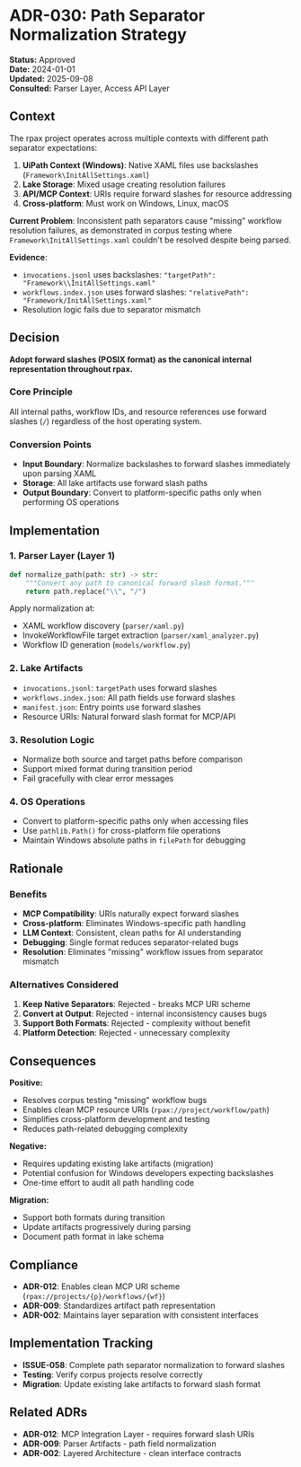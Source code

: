 # ADR-030: Path Separator Normalization Strategy

**Status:** Approved  
**Date:** 2024-01-01  
**Updated:** 2025-09-08  
**Consulted:** Parser Layer, Access API Layer

## Context

The rpax project operates across multiple contexts with different path separator expectations:

1. **UiPath Context (Windows)**: Native XAML files use backslashes (`Framework\InitAllSettings.xaml`)
2. **Lake Storage**: Mixed usage creating resolution failures  
3. **API/MCP Context**: URIs require forward slashes for resource addressing
4. **Cross-platform**: Must work on Windows, Linux, macOS

**Current Problem**: Inconsistent path separators cause "missing" workflow resolution failures, as demonstrated in corpus testing where `Framework\InitAllSettings.xaml` couldn't be resolved despite being parsed.

**Evidence**: 
- `invocations.jsonl` uses backslashes: `"targetPath": "Framework\\InitAllSettings.xaml"`
- `workflows.index.json` uses forward slashes: `"relativePath": "Framework/InitAllSettings.xaml"`
- Resolution logic fails due to separator mismatch

## Decision

**Adopt forward slashes (POSIX format) as the canonical internal representation throughout rpax.**

### Core Principle
All internal paths, workflow IDs, and resource references use forward slashes (`/`) regardless of the host operating system.

### Conversion Points
- **Input Boundary**: Normalize backslashes to forward slashes immediately upon parsing XAML
- **Storage**: All lake artifacts use forward slash paths
- **Output Boundary**: Convert to platform-specific paths only when performing OS operations

## Implementation

### 1. Parser Layer (Layer 1)
```python
def normalize_path(path: str) -> str:
    """Convert any path to canonical forward slash format."""
    return path.replace("\\", "/")
```

Apply normalization at:
- XAML workflow discovery (`parser/xaml.py`)
- InvokeWorkflowFile target extraction (`parser/xaml_analyzer.py`) 
- Workflow ID generation (`models/workflow.py`)

### 2. Lake Artifacts
- `invocations.jsonl`: `targetPath` uses forward slashes
- `workflows.index.json`: All path fields use forward slashes
- `manifest.json`: Entry points use forward slashes
- Resource URIs: Natural forward slash format for MCP/API

### 3. Resolution Logic
- Normalize both source and target paths before comparison
- Support mixed format during transition period
- Fail gracefully with clear error messages

### 4. OS Operations
- Convert to platform-specific paths only when accessing files
- Use `pathlib.Path()` for cross-platform file operations
- Maintain Windows absolute paths in `filePath` for debugging

## Rationale

### Benefits
- **MCP Compatibility**: URIs naturally expect forward slashes
- **Cross-platform**: Eliminates Windows-specific path handling
- **LLM Context**: Consistent, clean paths for AI understanding
- **Debugging**: Single format reduces separator-related bugs
- **Resolution**: Eliminates "missing" workflow issues from separator mismatch

### Alternatives Considered

1. **Keep Native Separators**: Rejected - breaks MCP URI scheme
2. **Convert at Output**: Rejected - internal inconsistency causes bugs
3. **Support Both Formats**: Rejected - complexity without benefit
4. **Platform Detection**: Rejected - unnecessary complexity

## Consequences

**Positive:**
- Resolves corpus testing "missing" workflow bugs
- Enables clean MCP resource URIs (`rpax://project/workflow/path`)
- Simplifies cross-platform development and testing
- Reduces path-related debugging complexity

**Negative:**
- Requires updating existing lake artifacts (migration)
- Potential confusion for Windows developers expecting backslashes
- One-time effort to audit all path handling code

**Migration:**
- Support both formats during transition
- Update artifacts progressively during parsing
- Document path format in lake schema

## Compliance

- **ADR-012**: Enables clean MCP URI scheme (`rpax://projects/{p}/workflows/{wf}`)
- **ADR-009**: Standardizes artifact path representation
- **ADR-002**: Maintains layer separation with consistent interfaces

## Implementation Tracking

- **ISSUE-058**: Complete path separator normalization to forward slashes
- **Testing**: Verify corpus projects resolve correctly
- **Migration**: Update existing lake artifacts to forward slash format

## Related ADRs

- **ADR-012**: MCP Integration Layer - requires forward slash URIs
- **ADR-009**: Parser Artifacts - path field normalization
- **ADR-002**: Layered Architecture - clean interface contracts